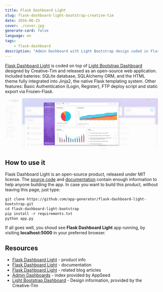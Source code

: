 ```yaml
---
title: Flask Dashboard Light
slug: flask-dashboard-light-bootstrap-creative-tim
date: 2016-06-25
cover: ./cover.jpg
generate-card: false
language: en
tags:
    - flask-dashboard
description: "Admin Dashboard with Light Bootstrap design coded in Flask. Flask Dashboard Light is crafted on top of Bootstrap CSS by Creative-Tim and released as an open-source web application."
---
```


[Flask Dashboard Light](https://appseed.us/admin-dashboards/flask-dashboard-light-bootstrap) is coded on top of [Light Bootstrap Dashboard](https://www.creative-tim.com/product/light-bootstrap-dashboard) designed by Creative-Tim and released as an open-source web application. Included bateries: SQLite database, SQLAlchemy ORM, and the HTML theme fully integrated into Jinja2, the native Flask templating system. Other features: Basic Authentication (Login, Register), FTP deploy script and static export via Frozen-Flask.

![Flask Dashboard Light](https://raw.githubusercontent.com/app-generator/static/master/flask-light-bootstrap-dashboard/light-dashboard-coded-in-flask-cover.jpg)

## How to use it

Flask Dashboard Light is an open-source product, released under MIT license. The [source code](https://github.com/app-generator/flask-dashboard-light-bootstrap) and [documentation](https://docs.appseed.us/admin-dashboards/flask-dashboard-light-bootstrap/) contain enough information to help anyone building the app. In case you want to build this product, without leaving this page, just type: 

```
git clone https://github.com/app-generator/flask-dashboard-light-bootstrap.git 
cd flask-dashboard-light-bootstrap 
pip install -r requirements.txt 
python app.py
```

If all goes well, you shoud see **Flask Dashboard Light** app running, by visiting **localhost:5000** in your preferred browser. 

## Resources

 - [Flask Dashboard Light](https://appseed.us/admin-dashboards/flask-dashboard-light-bootstrap) - product info
 - [Flask Dashboard Light](https://docs.appseed.us/admin-dashboards/flask-dashboard-light-bootstrap) - documentation
 - [Flask Dashboard Light](https://blog.appseed.us/flask-dashboard-light-learn-flask-by-coding-dashboards/) - related blog articles
 - [Admin Dashboards](https://appseed.us/admin-dashboards) - index provided by AppSeed
 - [Light Bootstrap Dashboard](https://www.creative-tim.com/product/light-bootstrap-dashboard) - Design information, provided by the Creative-Tim   
